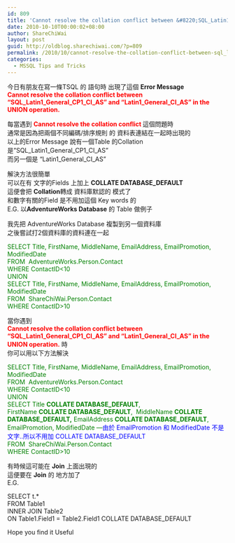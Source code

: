 ```yaml
---
id: 809
title: 'Cannot resolve the collation conflict between &#8220;SQL_Latin1_General_CP1_CI_AS&#8221; and   &#8220;Latin1_General_CI_AS&#8221; in the UNION operation.'
date: 2010-10-10T00:00:02+08:00
author: ShareChiWai
layout: post
guid: http://oldblog.sharechiwai.com/?p=809
permalink: /2010/10/cannot-resolve-the-collation-conflict-between-sql_latin1_general_cp1_ci_as-and-latin1_general_ci_as-in-the-union-operation/
categories:
  - MSSQL Tips and Tricks
---
```

今日有朋友在寫一條TSQL 的 語句時 出現了這個 **Error Message**  
**<span style="color: #ff0000;">Cannot resolve the collation conflict between &#8220;SQL_Latin1_General_CP1_CI_AS&#8221; and &#8220;Latin1_General_CI_AS&#8221; in the UNION operation.</span>**

每當遇到 <span style="color: #ff0000;"><strong>Cannot resolve the collation conflict </strong></span> 這個問題時  
通常是因為把兩個不同編碼/排序規則 的 資料表連結在一起時出現的  
以上的Error Message 說有一個Table 的Collation 是&#8221;SQL\_Latin1\_General\_CP1\_CI_AS&#8221;  
而另一個是 &#8220;Latin1\_General\_CI_AS&#8221;

解決方法很簡單  
可以在有 文字的Fields 上加上 **COLLATE DATABASE_DEFAULT**  
這便會把 **Collation**轉成 資料庫默認的 模式了  
和數字有關的Field 是不用加這個 Key words 的  
E.G. 以**AdventureWorks Database** 的 Table 做例子

我先把 AdventureWorks Database 複製到另一個資料庫  
之後嘗試打2個資料庫的資料連在一起

<span style="color: #008000;">SELECT Title, FirstName, MiddleName, EmailAddress, EmailPromotion, ModifiedDate<br /> FROM  AdventureWorks.Person.Contact<br /> WHERE ContactID<10<br /> UNION<br /> SELECT Title, FirstName, MiddleName, EmailAddress, EmailPromotion, ModifiedDate<br /> FROM  ShareChiWai.Person.Contact<br /> WHERE ContactID>10</span>

當你遇到  
<span style="color: #ff0000;"><strong>Cannot resolve the collation conflict between &#8220;SQL_Latin1_General_CP1_CI_AS&#8221; and &#8220;Latin1_General_CI_AS&#8221; in the UNION operation.</strong></span> 時  
你可以用以下方法解決

<span style="color: #008000;">SELECT Title, FirstName, MiddleName, EmailAddress, EmailPromotion, ModifiedDate<br /> FROM  AdventureWorks.Person.Contact<br /> WHERE ContactID<10<br /> UNION<br /> SELECT Title <strong>COLLATE DATABASE_DEFAULT</strong>,<br /> FirstName <strong>COLLATE DATABASE_DEFAULT</strong>,  MiddleName <strong>COLLATE DATABASE_DEFAULT,</strong> EmailAddress <strong>COLLATE DATABASE_DEFAULT</strong>,<br /> EmailPromotion, ModifiedDate &#8212;<span style="color: #0000ff;">由於 EmailPromotion 和 ModifiedDate 不是文字..所以不用加 COLLATE DATABASE_DEFAULT</span><br /> FROM  ShareChiWai.Person.Contact<br /> WHERE ContactID>10</span>

有時候這可能在 **Join** 上面出現的  
這便要在 **Join** 的 地方加了  
E.G.

SELECT t.*  
FROM Table1  
INNER JOIN Table2  
ON Table1.Field1 = Table2.Field1 COLLATE DATABASE_DEFAULT

Hope you find it Useful